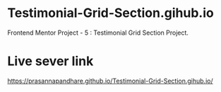 # Testimonial-Grid-Section.gihub.io
Frontend Mentor Project - 5 : Testimonial Grid Section Project.
# Live sever link
https://prasannapandhare.github.io/Testimonial-Grid-Section.gihub.io/
